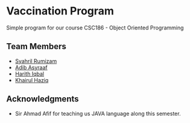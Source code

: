 # Vaccination Program
Simple program for our course CSC186 - Object Oriented Programming

## Team Members
* [Syahril Rumizam](https://github.com/reason61)
* [Adib Asyraaf](https://github.com/lildibbb)
* [Harith Iqbal](https://github.com/mishumiyamizu)
* [Khairul Haziq](https://github.com/Kyziq)

## Acknowledgments
* Sir Ahmad Afif for teaching us JAVA language along this semester.
